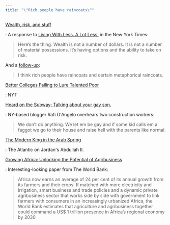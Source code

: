 ```yaml
---
title: "\"Rich people have raincoats\""
---
```


[Wealth, risk, and stuff](http://vruba.tumblr.com/post/45256059128/wealth-risk-and-stuff)

: A response to [Living With Less. A Lot Less.](http://www.nytimes.com/2013/03/10/opinion/sunday/living-with-less-a-lot-less.html) in the New York Times:

  > Here’s the thing. Wealth is not a number of dollars. It is not a number of material possessions. It’s having options and the ability to take on risk.

  And a [follow-up](http://vruba.tumblr.com/post/45405787302/im-honestly-perplexed-by-your-recent-piece-about-the):

  > I think rich people have raincoats and certain metaphorical raincoats.

[Better Colleges Failing to Lure Talented Poor](http://www.nytimes.com/2013/03/17/education/scholarly-poor-often-overlook-better-colleges.html)

: NYT

[Heard on the Subway: Talking about your gay son.](http://soletstalkabout.com/post/45838945526/heard-on-the-subway-talking-about-your-gay-son)

: NY-based blogger Rafi D'Angelo overhears two construction workers:

  > We don’t do anything. We let em be gay and if some kid calls em a faggot we go to their house and raise hell with the parents like normal.

[The Modern King in the Arab Spring](http://www.theatlantic.com/magazine/archive/2013/04/monarch-in-the-middle/309270/)

: The Atlantic on Jordan's Abdullah II.

[Growing Africa: Unlocking the Potential of Agribusiness](http://siteresources.worldbank.org/INTAFRICA/Resources/africa-agribusiness-report-2013.pdf)

: Interesting-looking paper from The World Bank:

  > Africa now earns an average of 24 per cent of its annual growth from its farmers and their crops. If matched with more electricity and irrigation, smart business and trade policies and a dynamic private agribusiness sector that works side by side with government to link farmers with consumers in an increasingly urbanized Africa, the World Bank estimates that agriculture and agribusiness together could command a US$ 1 trillion presence in Africa’s regional economy by 2030

